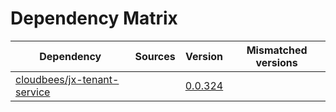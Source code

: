 # Dependency Matrix

Dependency | Sources | Version | Mismatched versions
---------- | ------- | ------- | -------------------
[cloudbees/jx-tenant-service](https://github.com/cloudbees/jx-tenant-service) |  | [0.0.324](https://github.com/cloudbees/jx-tenant-service/releases/tag/v0.0.324) | 
